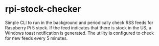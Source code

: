 # rpi-stock-checker
Simple CLI to run in the background and periodically check RSS feeds for Raspberry Pi 5 stock.
If the feed indicates that there is stock in the US, a Windows toast notification is generated.
The utility is configured to check for new feeds every 5 minutes.
